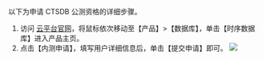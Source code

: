 以下为申请 CTSDB 公测资格的详细步骤。

1. 访问 [云平台官网](/)，将鼠标依次移动至【产品】>【数据库】，单击【时序数据库】进入产品主页。
2. 点击【内测申请】，填写用户详细信息后，单击【提交申请】即可。
![](http://imgcache.tcecqpoc.fsphere.cn/image/mc.qcloudimg.com/static/img/e562ac402f2260eb8a6bc69d85632301/image.png)